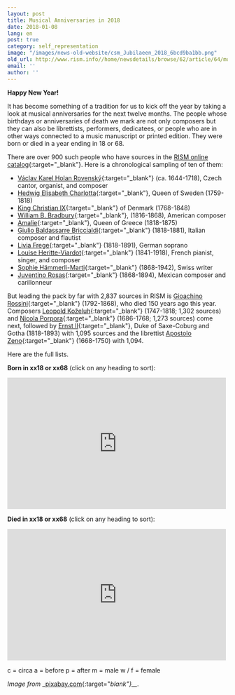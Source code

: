 ```yaml
---
layout: post
title: Musical Anniversaries in 2018
date: 2018-01-08
lang: en
post: true
category: self_representation
image: "/images/news-old-website/csm_Jubilaeen_2018_6bcd9ba1bb.png"
old_url: http://www.rism.info//home/newsdetails/browse/62/article/64/musical-anniversaries-in-2018.html
email: ''
author: ''
---
```



**Happy New Year!**

It has become something of a tradition for us to kick off the year by taking a look at musical anniversaries for the next twelve months. The people whose birthdays or anniversaries of death we mark are not only composers but they can also be librettists, performers, dedicatees, or people who are in other ways connected to a music manuscript or printed edition. They were born or died in a year ending in 18 or 68.

There are over 900 such people who have sources in the [RISM online catalog](https://opac.rism.info/){:target="_blank"}. Here is a chronological sampling of ten of them:

- [Václav Karel Holan Rovenský](https://opac.rism.info/search?View=rism&q=131986627&Language=en){:target="_blank"} (ca. 1644-1718), Czech cantor, organist, and composer
- [Hedwig Elisabeth Charlotta](https://opac.rism.info/search?View=rism&q=1013594819&Language=en){:target="_blank"}, Queen of Sweden (1759-1818)
- [King Christian IX](https://opac.rism.info/search?View=rism&q=119071126&Language=en){:target="_blank"} of Denmark (1768-1848)
- [William B. Bradbury](https://opac.rism.info/search?View=rism&q=116385154&Language=en){:target="_blank"}, (1816-1868), American composer
- [Amalie](https://opac.rism.info/search?View=rism&q=119077701&Language=en){:target="_blank"}, Queen of Greece (1818-1875)
- [Giulio Baldassarre Briccialdi](https://opac.rism.info/search?View=rism&q=134674502&Language=en){:target="_blank"} (1818-1881), Italian composer and flautist
- [Livia Frege](https://opac.rism.info/search?View=rism&q=116749253&Language=en){:target="_blank"} (1818-1891), German soprano
- [Louise Heritte-Viardot](https://opac.rism.info/search?View=rism&q=116736569&Language=en){:target="_blank"} (1841-1918), French pianist, singer, and composer
- [Sophie Hämmerli-Marti](https://opac.rism.info/search?View=rism&q=118700154&Language=en){:target="_blank"} (1868-1942), Swiss writer
- [Juventino Rosas](https://opac.rism.info/search?View=rism&q=123093848&Language=en){:target="_blank"} (1868-1894), Mexican composer and carillonneur

But leading the pack by far with 2,837 sources in RISM is [Gioachino Rossini](https://opac.rism.info/search?View=rism&q=118602985&Language=en){:target="_blank"} (1792-1868), who died 150 years ago this year. Composers [Leopold Koželuh](https://opac.rism.info/search?View=rism&q=11635190X&Language=en){:target="_blank"} (1747-1818; 1,302 sources) and [Nicola Porpora](https://opac.rism.info/search?View=rism&q=123494591&Language=en){:target="_blank"} (1686-1768; 1,273 sources) come next, followed by [Ernst II](https://opac.rism.info/search?View=rism&q=118685279&Language=en){:target="_blank"}, Duke of Saxe-Coburg and Gotha (1818-1893) with 1,095 sources and the librettist [Apostolo Zeno](https://opac.rism.info/search?View=rism&q=116980257&Language=en){:target="_blank"} (1668-1750) with 1,094.

Here are the full lists.

**Born in xx18 or xx68** (click on any heading to sort):

<iframe width="500" height="300" scrolling="yes" frameborder="no" src="https://fusiontables.google.com/embedviz?viz=GVIZ&amp;t=TABLE&amp;q=select+col0%2C+col1%2C+col2+from+1Yl3qbQzkv-og7QRRYCyc8JCk6bhCKZirWbFOiptY&amp;containerId=googft-gviz-canvas"></iframe>



**Died in xx18 or xx68** (click on any heading to sort):

<iframe width="500" height="300" scrolling="yes" frameborder="no" src="https://fusiontables.google.com/embedviz?viz=GVIZ&amp;t=TABLE&amp;q=select+col0%2C+col1%2C+col2+from+1fr_jL-iwB4Jsgzh2ocz14Cc0F8_orZAR6dpUKB_a&amp;containerId=googft-gviz-canvas"></iframe>

c = circa
a = before
p = after
m = male
w / f = female

_Image from_ _[pixabay.com](https://pixabay.com/de/gl%C3%BCckliches-neues-jahr-2018-gr%C3%BC%C3%9Fe-2751594/){:target="_blank"}__._



<script type="text/javascript">var switchTo5x=true;</script><script type="text/javascript" src="http://w.sharethis.com/button/buttons.js"></script><script type="text/javascript">stLight.options({publisher: "9b601438-1ce1-49d8-bfd7-9cff5df54c17", doNotHash: false, doNotCopy: false, hashAddressBar: false});</script>